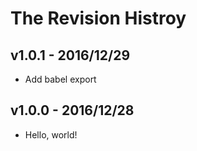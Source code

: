 # The Revision Histroy

## v1.0.1 - 2016/12/29

* Add babel export

## v1.0.0 - 2016/12/28

* Hello, world!

